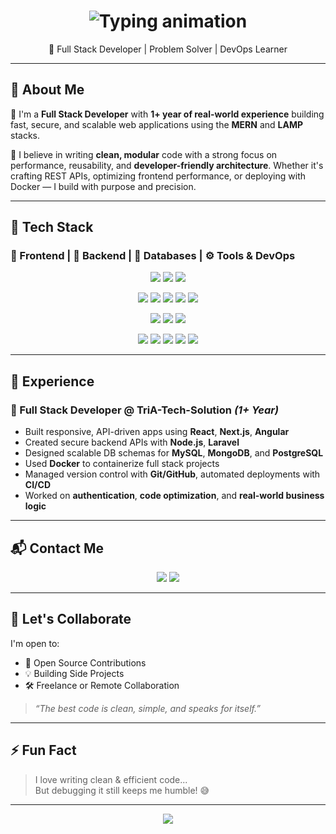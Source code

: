 <!-- Typing animation header -->
<h1 align="center">
  <img src="https://readme-typing-svg.herokuapp.com/?font=Fira+Code&size=28&pause=1000&center=true&vCenter=true&width=600&lines=Hi%2C+I%27m+Ubaid+Raza;Full+Stack+Web+Developer;MERN+%2F+LAMP+Stack+Specialist;Clean+Code+Advocate+%F0%9F%92%AA" alt="Typing animation" />
</h1>


</h1>

<p align="center">
  🚀 Full Stack Developer | Problem Solver | DevOps Learner
</p>

---

## 🧠 About Me

🚀 I'm a **Full Stack Developer** with **1+ year of real-world experience** building fast, secure, and scalable web applications using the **MERN** and **LAMP** stacks.

🧠 I believe in writing **clean, modular** code with a strong focus on performance, reusability, and **developer-friendly architecture**. Whether it's crafting REST APIs, optimizing frontend performance, or deploying with Docker — I build with purpose and precision.

---

## 🔧 Tech Stack

### 🚀 Frontend | 🧠 Backend | 💾 Databases | ⚙️ Tools & DevOps

<p align="center">
  <!-- Frontend -->
  <img src="https://img.shields.io/badge/-React.js-61DAFB?logo=react&logoColor=white&style=for-the-badge" />
  <img src="https://img.shields.io/badge/-Next.js-000000?logo=next.js&logoColor=white&style=for-the-badge" />
  <img src="https://img.shields.io/badge/-Angular-DD0031?logo=angular&logoColor=white&style=for-the-badge" />
</p>
<p align="center">
  <!-- Backend -->
  <img src="https://img.shields.io/badge/-Node.js-339933?logo=node.js&logoColor=white&style=for-the-badge" />
  <img src="https://img.shields.io/badge/-Express.js-000000?logo=express&logoColor=white&style=for-the-badge" />
  <img src="https://img.shields.io/badge/-NestJS-E0234E?logo=nestjs&logoColor=white&style=for-the-badge" />
  <img src="https://img.shields.io/badge/-PHP-777BB4?logo=php&logoColor=white&style=for-the-badge" />
  <img src="https://img.shields.io/badge/-Laravel-FF2D20?logo=laravel&logoColor=white&style=for-the-badge" />
</p>
<p align="center">
  <!-- Database -->
  <img src="https://img.shields.io/badge/-MySQL-4479A1?logo=mysql&logoColor=white&style=for-the-badge" />
  <img src="https://img.shields.io/badge/-MongoDB-47A248?logo=mongodb&logoColor=white&style=for-the-badge" />
  <img src="https://img.shields.io/badge/-PostgreSQL-4169E1?logo=postgresql&logoColor=white&style=for-the-badge" />
</p>
<p align="center">
  <!-- Tools -->
  <img src="https://img.shields.io/badge/-Docker-2496ED?logo=docker&logoColor=white&style=for-the-badge" />
  <img src="https://img.shields.io/badge/-Git-F05032?logo=git&logoColor=white&style=for-the-badge" />
  <img src="https://img.shields.io/badge/-GitHub-181717?logo=github&logoColor=white&style=for-the-badge" />
  <img src="https://img.shields.io/badge/-CI%2FCD-0A0A0A?logo=githubactions&logoColor=white&style=for-the-badge" />
  <img src="https://img.shields.io/badge/-Postman-FF6C37?logo=postman&logoColor=white&style=for-the-badge" />
</p>

---

## 💼 Experience

### 🏢 Full Stack Developer @ TriA-Tech-Solution *(1+ Year)*

- Built responsive, API-driven apps using **React**, **Next.js**, **Angular**
- Created secure backend APIs with **Node.js**, **Laravel**
- Designed scalable DB schemas for **MySQL**, **MongoDB**, and **PostgreSQL**
- Used **Docker** to containerize full stack projects
- Managed version control with **Git/GitHub**, automated deployments with **CI/CD**
- Worked on **authentication**, **code optimization**, and **real-world business logic**

---

## 📬 Contact Me

<p align="center">
  <a href="mailto:uraza4086@gmail.com"><img src="https://img.shields.io/badge/Gmail-D14836?logo=gmail&logoColor=white&style=for-the-badge"></a>
  <a href="https://github.com/Ubaid242"><img src="https://img.shields.io/badge/GitHub-181717?logo=github&logoColor=white&style=for-the-badge"></a>
</p>

---

## 🤝 Let's Collaborate

I'm open to:
- 🌟 Open Source Contributions  
- 💡 Building Side Projects  
- 🛠️ Freelance or Remote Collaboration

> _“The best code is clean, simple, and speaks for itself.”_

---

## ⚡ Fun Fact

> I love writing clean & efficient code...  
> But debugging it still keeps me humble! 😅

---

<p align="center">
  <img src="https://capsule-render.vercel.app/api?type=waving&color=gradient&height=120&section=footer"/>
</p>
